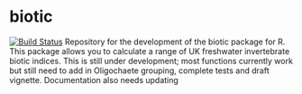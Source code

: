 # biotic
[![Build Status](https://travis-ci.org/robbriers/biotic.svg?branch=master)](https://travis-ci.org/robbriers/biotic)
Repository for the development of the biotic package for R.
This package allows you to calculate a range of UK freshwater invertebrate biotic indices. This is still under development; most functions currently work but still need to add in Oligochaete grouping, complete tests and draft vignette. Documentation also needs updating
